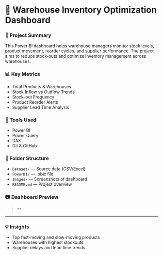 # 🏬 Warehouse Inventory Optimization Dashboard

### 📌 Project Summary
This Power BI dashboard helps warehouse managers monitor stock levels, product movement, reorder cycles, and supplier performance. The project aims to reduce stock-outs and optimize inventory management across warehouses.

### 📊 Key Metrics
- Total Products & Warehouses
- Stock Inflow vs Outflow Trends
- Stock-out Frequency
- Product Reorder Alerts
- Supplier Lead Time Analysis

### 🧰 Tools Used
- Power BI
- Power Query
- DAX
- Git & GitHub

### 📁 Folder Structure
- `Dataset/` — Source data (CSV/Excel)
- `PowerBI/` — .pbix file
- `Images/` — Screenshots of dashboard
- `README.md` — Project overview

### 📷 Dashboard Preview
> **

---

### 💡 Insights
- Top fast-moving and slow-moving products
- Warehouses with highest stockouts
- Supplier delays and lead time trends
